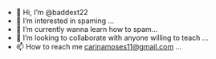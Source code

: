 - 👋 Hi, I’m @baddext22
- 👀 I’m interested in spaming  ...
- 🌱 I’m currently wanna learn how to spam...
- 💞️ I’m looking to collaborate with anyone willing to teach ...
- 📫 How to reach me carinamoses11@gmail.com ...

<!---
baddext22/baddext22 is a ✨ special ✨ repository because its `README.md` (this file) appears on your GitHub profile.
You can click the Preview link to take a look at your changes.
--->
